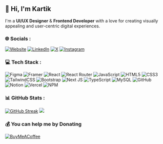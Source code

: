 ## 👋 Hi, I'm Kartik

I'm a **UI/UX Designer** & **Frontend Developer** with a love for creating visually appealing and user-centric digital experiences.

### 🌐 Socials :

[![Website](https://img.shields.io/badge/website-white?style=for-the-badge&logo=safari&logoColor=%23242526)](https://kartic.online)
[![LinkedIn](https://img.shields.io/badge/LinkedIn-%230077B5.svg?style=for-the-badge&logo=linkedin&logoColor=white)](https://linkedin.com/in/01kartic)
[![X](https://img.shields.io/badge/X-black.svg?style=for-the-badge&logo=X&logoColor=white)](https://x.com/01_kartic) 
[![Instagram](https://img.shields.io/badge/Instagram-%23E4405F.svg?style=for-the-badge&logo=Instagram&logoColor=white)](https://instagram.com/01_kartic)

### 💻 Tech Stack :

![Figma](https://img.shields.io/badge/figma-white.svg?style=for-the-badge&logo=figma&logoColor=black)
![Framer](https://img.shields.io/badge/Framer-black?style=for-the-badge&logo=framer&logoColor=white)
![React](https://img.shields.io/badge/react-%2320232a.svg?style=for-the-badge&logo=react&logoColor=%2361DAFB)
![React Router](https://img.shields.io/badge/React_Router-CA4245?style=for-the-badge&logo=react-router&logoColor=white)
![JavaScript](https://img.shields.io/badge/javascript-%23323330.svg?style=for-the-badge&logo=javascript&logoColor=%23F7DF1E)
![HTML5](https://img.shields.io/badge/html5-%23E34F26.svg?style=for-the-badge&logo=html5&logoColor=white)
![CSS3](https://img.shields.io/badge/css3-%231572B6.svg?style=for-the-badge&logo=css3&logoColor=white)
![TailwindCSS](https://img.shields.io/badge/tailwindcss-%2338B2AC.svg?style=for-the-badge&logo=tailwind-css&logoColor=white)
![Bootstrap](https://img.shields.io/badge/bootstrap-%238511FA.svg?style=for-the-badge&logo=bootstrap&logoColor=white)
![Next JS](https://img.shields.io/badge/Next-black?style=for-the-badge&logo=next.js&logoColor=white)
![TypeScript](https://img.shields.io/badge/typescript-%23007ACC.svg?style=for-the-badge&logo=typescript&logoColor=white)
![MySQL](https://img.shields.io/badge/mysql-4479A1.svg?style=for-the-badge&logo=mysql&logoColor=white)
![GitHub](https://img.shields.io/badge/github-%23121011.svg?style=for-the-badge&logo=github&logoColor=white)
![Notion](https://img.shields.io/badge/Notion-%23000000.svg?style=for-the-badge&logo=notion&logoColor=white)
![Vercel](https://img.shields.io/badge/vercel-%23000000.svg?style=for-the-badge&logo=vercel&logoColor=white)
![NPM](https://img.shields.io/badge/NPM-%23CB3837.svg?style=for-the-badge&logo=npm&logoColor=white)

### 📊 GitHub Stats :

[![GitHub Streak](https://github-readme-streak-stats.herokuapp.com?user=01kartic&theme=github-dark&hide_border=true&border_radius=4&date_format=M%20j%5B%2C%20Y%5D&card_height=180&hide_longest_streak=true)](https://git.io/streak-stats)
![](https://github-readme-stats.vercel.app/api/top-langs/?username=01kartic&theme=transparent&hide_border=true&include_all_commits=false&count_private=false&layout=compact)

### 💰 You can help me by Donating

[![BuyMeACoffee](https://img.shields.io/badge/Buy%20Me%20a%20Coffee-ffdd00?style=for-the-badge&logo=buy-me-a-coffee&logoColor=black)](https://buymeacoffee.com/kartic) 
